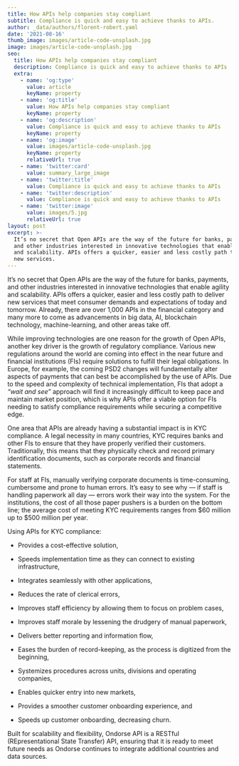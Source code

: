 ```yaml
---
title: How APIs help companies stay compliant
subtitle: Compliance is quick and easy to achieve thanks to APIs.
author: _data/authors/florent-robert.yaml
date: '2021-08-16'
thumb_image: images/article-code-unsplash.jpg
image: images/article-code-unsplash.jpg
seo:
  title: How APIs help companies stay compliant
  description: Compliance is quick and easy to achieve thanks to APIs
  extra:
    - name: 'og:type'
      value: article
      keyName: property
    - name: 'og:title'
      value: How APIs help companies stay compliant
      keyName: property
    - name: 'og:description'
      value: Compliance is quick and easy to achieve thanks to APIs
      keyName: property
    - name: 'og:image'
      value: images/article-code-unsplash.jpg
      keyName: property
      relativeUrl: true
    - name: 'twitter:card'
      value: summary_large_image
    - name: 'twitter:title'
      value: Compliance is quick and easy to achieve thanks to APIs
    - name: 'twitter:description'
      value: Compliance is quick and easy to achieve thanks to APIs
    - name: 'twitter:image'
      value: images/5.jpg
      relativeUrl: true
layout: post
excerpt: >-
  It’s no secret that Open APIs are the way of the future for banks, payments,
  and other industries interested in innovative technologies that enable agility
  and scalability. APIs offers a quicker, easier and less costly path to deliver
  new services.
---
```

It’s no secret that Open APIs are the way of the future for banks, payments, and other industries interested in innovative technologies that enable agility and scalability. APIs offers a quicker, easier and less costly path to deliver new services that meet consumer demands and expectations of today and tomorrow. Already, there are over 1,000 APIs in the financial category and many more to come as advancements in big data, AI, blockchain technology, machine-learning, and other areas take off.

While improving technologies are one reason for the growth of Open APIs, another key driver is the growth of regulatory compliance. Various new regulations around the world are coming into effect in the near future and financial institutions (FIs) require solutions to fulfill their legal obligations. In Europe, for example, the coming PSD2 changes will fundamentally alter aspects of payments that can best be accomplished by the use of APIs. Due to the speed and complexity of technical implementation, FIs that adopt a *“wait and see”* approach will find it increasingly difficult to keep pace and maintain market position, which is why APIs offer a viable option for FIs needing to satisfy compliance requirements while securing a competitive edge.

One area that APIs are already having a substantial impact is in KYC compliance. A legal necessity in many countries, KYC requires banks and other FIs to ensure that they have properly verified their customers. Traditionally, this means that they physically check and record primary identification documents, such as corporate records and financial statements.

For staff at FIs, manually verifying corporate documents is time-consuming, cumbersome and prone to human errors. It’s easy to see why — if staff is handling paperwork all day — errors work their way into the system. For the institutions, the cost of all those paper pushers is a burden on the bottom line; the average cost of meeting KYC requirements ranges from $60 million up to $500 million per year.

Using APIs for KYC compliance:

*   Provides a cost-effective solution,

*   Speeds implementation time as they can connect to existing infrastructure,

*   Integrates seamlessly with other applications,

*   Reduces the rate of clerical errors,

*   Improves staff efficiency by allowing them to focus on problem cases,

*   Improves staff morale by lessening the drudgery of manual paperwork,

*   Delivers better reporting and information flow,

*   Eases the burden of record-keeping, as the process is digitized from the beginning,

*   Systemizes procedures across units, divisions and operating companies,

*   Enables quicker entry into new markets,

*   Provides a smoother customer onboarding experience, and

*   Speeds up customer onboarding, decreasing churn.

Built for scalability and flexibility, Ondorse API is a RESTful (REpresentational State Transfer) API, ensuring that it is ready to meet future needs as Ondorse continues to integrate additional countries and data sources.
